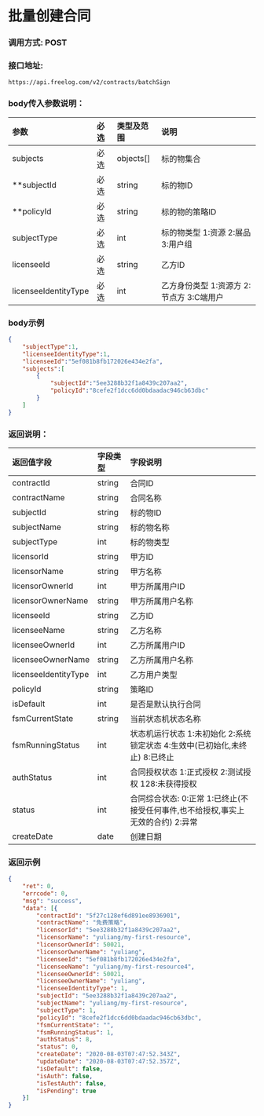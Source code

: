 # 批量创建合同

### 调用方式: POST

### 接口地址:

```
https://api.freelog.com/v2/contracts/batchSign
```

### body传入参数说明：

| 参数 | 必选 | 类型及范围 | 说明 |
| :--- | :--- | :--- | :--- |
| subjects | 必选 | objects[] | 标的物集合 |
| **subjectId | 必选 | string | 标的物ID |
| **policyId | 必选 | string | 标的物的策略ID |
| subjectType | 必选 | int | 标的物类型 1:资源 2:展品 3:用户组 |
| licenseeId | 必选 | string | 乙方ID |
| licenseeIdentityType | 必选 | int | 乙方身份类型 1:资源方 2:节点方 3:C端用户 |

### body示例

```json
{
    "subjectType":1,
    "licenseeIdentityType":1,
    "licenseeId":"5ef081b8fb172026e434e2fa",
    "subjects":[
        {
            "subjectId":"5ee3288b32f1a8439c207aa2",
            "policyId":"8cefe2f1dcc6dd0bdaadac946cb63dbc"
        }
    ]
}
```

### 返回说明：

| 返回值字段 | 字段类型 | 字段说明 |
| :--- | :--- | :--- |
| contractId | string | 合同ID |
| contractName | string | 合同名称 |
| subjectId | string | 标的物ID |
| subjectName | string | 标的物名称 |
| subjectType | int | 标的物类型 |
| licensorId | string | 甲方ID |
| licensorName | string | 甲方名称 |
| licensorOwnerId | int | 甲方所属用户ID |
| licensorOwnerName | string | 甲方所属用户名称 |
| licenseeId | string | 乙方ID |
| licenseeName | string | 乙方名称 |
| licenseeOwnerId | int | 乙方所属用户ID |
| licenseeOwnerName | string | 乙方所属用户名称 |
| licenseeIdentityType | int | 乙方用户类型 |
| policyId | string | 策略ID |
| isDefault | int | 是否是默认执行合同 |
| fsmCurrentState | string| 当前状态机状态名称 |
| fsmRunningStatus | int | 状态机运行状态 1:未初始化 2:系统锁定状态 4:生效中(已初始化,未终止) 8:已终止 | 
| authStatus | int | 合同授权状态 1:正式授权 2:测试授权 128:未获得授权 |
| status | int | 合同综合状态: 0:正常 1:已终止(不接受任何事件,也不给授权,事实上无效的合约) 2:异常 |
| createDate | date | 创建日期 |

### 返回示例

```json
{
    "ret": 0,
    "errcode": 0,
    "msg": "success",
    "data": [{
        "contractId": "5f27c128ef6d891ee8936901",
        "contractName": "免费策略",
        "licensorId": "5ee3288b32f1a8439c207aa2",
        "licensorName": "yuliang/my-first-resource",
        "licensorOwnerId": 50021,
        "licensorOwnerName": "yuliang",
        "licenseeId": "5ef081b8fb172026e434e2fa",
        "licenseeName": "yuliang/my-first-resource4",
        "licenseeOwnerId": 50021,
        "licenseeOwnerName": "yuliang",
        "licenseeIdentityType": 1,
        "subjectId": "5ee3288b32f1a8439c207aa2",
        "subjectName": "yuliang/my-first-resource",
        "subjectType": 1,
        "policyId": "8cefe2f1dcc6dd0bdaadac946cb63dbc",
        "fsmCurrentState": "",
        "fsmRunningStatus": 1,
        "authStatus": 8,
        "status": 0,
        "createDate": "2020-08-03T07:47:52.343Z",
        "updateDate": "2020-08-03T07:47:52.357Z",
        "isDefault": false,
        "isAuth": false,
        "isTestAuth": false,
        "isPending": true
    }]
}
```
